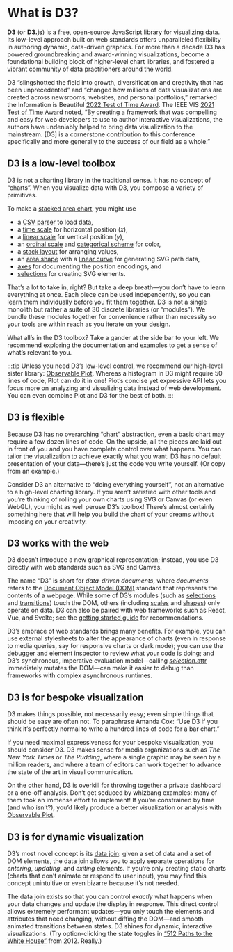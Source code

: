 # What is D3?

**D3** (or **D3.js**) is a free, open-source JavaScript library for visualizing data. Its low-level approach built on web standards offers unparalleled flexibility in authoring dynamic, data-driven graphics. For more than a decade D3 has powered groundbreaking and award-winning visualizations, become a foundational building block of higher-level chart libraries, and fostered a vibrant community of data practitioners around the world.

D3 “slingshotted the field into growth, diversification and creativity that has been unprecedented” and “changed how millions of data visualizations are created across newsrooms, websites, and personal portfolios,” remarked the Information is Beautiful [2022 Test of Time Award](https://nightingaledvs.com/information-is-beautiful-awards-test-of-time/). The IEEE VIS [2021 Test of Time Award](https://ieeevis.org/year/2021/info/awards/test-of-time-awards) noted, “By creating a framework that was compelling and easy for web developers to use to author interactive visualizations, the authors have undeniably helped to bring data visualization to the mainstream. [D3] is a cornerstone contribution to this conference specifically and more generally to the success of our field as a whole.”

## D3 is a low-level toolbox

D3 is not a charting library in the traditional sense. It has no concept of “charts”. When you visualize data with D3, you compose a variety of primitives.

To make a [stacked area chart](https://observablehq.com/@d3/stacked-area-chart/2), you might use

- a [CSV parser](./d3-dsv.md) to load data,
- a [time scale](./d3-scale/time.md) for horizontal position (*x*),
- a [linear scale](./d3-scale/linear.md) for vertical position (*y*),
- an [ordinal scale](./d3-scale/ordinal.md) and [categorical scheme](./d3-scale-chromatic/categorical.md) for color,
- a [stack layout](./d3-shape/stack.md) for arranging values,
- an [area shape](./d3-shape/area.md) with a [linear curve](./d3-shape/curve.md) for generating SVG path data,
- [axes](./d3-axis.md) for documenting the position encodings, and
- [selections](./d3-selection.md) for creating SVG elements.

That’s a lot to take in, right? But take a deep breath—you don’t have to learn everything at once. Each piece can be used independently, so you can learn them individually before you fit them together. D3 is not a single monolith but rather a suite of 30 discrete libraries (or “modules”). We bundle these modules together for convenience rather than necessity so your tools are within reach as you iterate on your design.

What all’s in the D3 toolbox? Take a gander at the side bar to your left. We recommend exploring the documentation and examples to get a sense of what’s relevant to you.

:::tip
Unless you need D3’s low-level control, we recommend our high-level sister library: [Observable Plot](https://observablehq.com/plot). Whereas a histogram in D3 might require 50 lines of code, Plot can do it in one! Plot’s concise yet expressive API lets you focus more on analyzing and visualizing data instead of web development. You can even combine Plot and D3 for the best of both.
:::

## D3 is flexible

Because D3 has no overarching “chart” abstraction, even a basic chart may require a few dozen lines of code. On the upside, all the pieces are laid out in front of you and you have complete control over what happens. You can tailor the visualization to achieve exactly what you want. D3 has no default presentation of your data—there’s just the code you write yourself. (Or copy from an example.)

Consider D3 an alternative to “doing everything yourself”, not an alternative to a high-level charting library. If you aren’t satisfied with other tools and you’re thinking of rolling your own charts using SVG or Canvas (or even WebGL), you might as well peruse D3’s toolbox! There’s almost certainly something here that will help you build the chart of your dreams without imposing on your creativity.

## D3 works with the web

D3 doesn’t introduce a new graphical representation; instead, you use D3 directly with web standards such as SVG and Canvas.

The name “D3” is short for *data-driven documents*, where *documents* refers to the [Document Object Model (DOM)](https://developer.mozilla.org/en-US/docs/Web/API/Document_Object_Model) standard that represents the contents of a webpage. While some of D3’s modules (such as [selections](./d3-selection.md) and [transitions](./d3-selection.md)) touch the DOM, others (including [scales](./d3-scale.md) and [shapes](./d3-shape.md)) only operate on data. D3 can also be paired with web frameworks such as React, Vue, and Svelte; see the [getting started guide](./getting-started.md) for recommendations.

D3’s embrace of web standards brings many benefits. For example, you can use external stylesheets to alter the appearance of charts (even in response to media queries, say for responsive charts or dark mode); you can use the debugger and element inspector to review what your code is doing; and D3’s synchronous, imperative evaluation model—calling [*selection*.attr](./d3-selection/modifying.md#selection_attr) immediately mutates the DOM—can make it easier to debug than frameworks with complex asynchronous runtimes.

## D3 is for bespoke visualization

D3 makes things possible, not necessarily easy; even simple things that should be easy are often not. To paraphrase Amanda Cox: “Use D3 if you think it’s perfectly normal to write a hundred lines of code for a bar chart.”

If you need maximal expressiveness for your bespoke visualization, you should consider D3. D3 makes sense for media organizations such as *The New York Times* or *The Pudding*, where a single graphic may be seen by a million readers, and where a team of editors can work together to advance the state of the art in visual communication.

On the other hand, D3 is overkill for throwing together a private dashboard or a one-off analysis. Don’t get seduced by whizbang examples: many of them took an immense effort to implement! If you’re constrained by time (and who isn’t?), you’d likely produce a better visualization or analysis with [Observable Plot](https://observablehq.com/plot).

## D3 is for dynamic visualization

D3’s most novel concept is its [data join](./d3-selection/joining.md): given a set of data and a set of DOM elements, the data join allows you to apply separate operations for *entering*, *updating*, and *exiting* elements. If you’re only creating static charts (charts that don’t animate or respond to user input), you may find this concept unintuitive or even bizarre because it’s not needed.

The data join exists so that you can control *exactly* what happens when your data changes and update the display in response. This direct control allows extremely performant updates—you only touch the elements and attributes that need changing, without diffing the DOM—and smooth animated transitions between states. D3 shines for dynamic, interactive visualizations. (Try option-clicking the state toggles in [“512 Paths to the White House”](https://archive.nytimes.com/www.nytimes.com/interactive/2012/11/02/us/politics/paths-to-the-white-house.html) from 2012. Really.)
